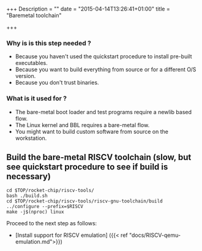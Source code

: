 +++
Description = ""
date = "2015-04-14T13:26:41+01:00"
title = "Baremetal toolchain"

+++

### Why is is this step needed ?

* Because you haven't used the quickstart procedure to install pre-built executables.
* Because you want to build everything from source or for a different O/S version.
* Because you don't trust binaries.

### What is it used for ?

* The bare-metal boot loader and test programs require a newlib based flow.
* The Linux kernel and BBL requires a bare-metal flow.
* You might want to build custom software from source on the workstation.

## Build the bare-metal RISCV toolchain (slow, but see quickstart procedure to see if build is necessary)

    cd $TOP/rocket-chip/riscv-tools/
    bash ./build.sh
    cd $TOP/rocket-chip/riscv-tools/riscv-gnu-toolchain/build
    ../configure --prefix=$RISCV
    make -j$(nproc) linux

Proceed to the next step as follows:

* [Install support for RISCV emulation] ({{< ref "docs/RISCV-qemu-emulation.md">}})
